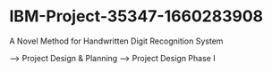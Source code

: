 # IBM-Project-35347-1660283908
A Novel Method for Handwritten Digit Recognition System

--> Project Design & Planning --> Project Design Phase I

